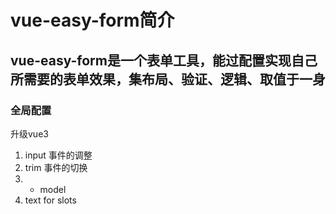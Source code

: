 # vue-easy-form简介

## vue-easy-form是一个表单工具，能过配置实现自己所需要的表单效果，集布局、验证、逻辑、取值于一身

### 全局配置

升级vue3
1. input 事件的调整
2. trim 事件的切换
3. + model
4. text for slots